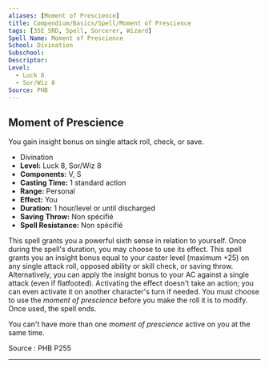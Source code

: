 ```yaml
---
aliases: [Moment of Prescience]
title: Compendium/Basics/Spell/Moment of Prescience
tags: [35E_SRD, Spell, Sorcerer, Wizard]
Spell Name: Moment of Prescience
School: Divination
Subschool: 
Descriptor: 
Level:
  - Luck 8
  - Sor/Wiz 8
Source: PHB
---
```



## Moment of Prescience

You gain insight bonus on single attack roll, check, or save.

*   Divination
*   **Level:** Luck 8, Sor/Wiz 8
*   **Components:** V, S
*   **Casting Time:** 1 standard action
*   **Range:** Personal
*   **Effect:** You
*   **Duration:** 1 hour/level or until discharged
*   **Saving Throw:** Non spécifié
*   **Spell Resistance:** Non spécifié

<p>This spell grants you a powerful sixth sense in relation to yourself. Once during the spell's duration, you may choose to use its effect. This spell grants you an insight bonus equal to your caster level (maximum +25) on any single attack roll, opposed ability or skill check, or saving throw. Alternatively, you can apply the insight bonus to your AC against a single attack (even if flatfooted). Activating the effect doesn't take an action; you can even activate it on another character's turn if needed. You must choose to use the <i>moment of prescience</i> before you make the roll it is to modify. Once used, the spell ends.</p><p>You can't have more than one <i>moment of prescience</i> active on you at the same time.</p>

Source : PHB P255

---
